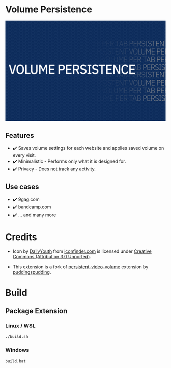 # Volume Persistence

![Promo image](./store/promo.png)

## Features

-   :heavy_check_mark: Saves volume settings for each website and applies saved volume on every visit.
-   :heavy_check_mark: Minimalistic - Performs only what it is designed for.
-   :heavy_check_mark: Privacy - Does not track any activity.

## Use cases

-   :heavy_check_mark: 9gag.com
-   :heavy_check_mark: bandcamp.com
-   :heavy_check_mark: ... and many more

# Credits

-   Icon by [DailyYouth][icon-author] from [iconfinder.com][iconfinder]
    is licensed under [Creative Commons (Attribution 3.0 Unported)][icon-license].

-   This extension is a fork of [persistent-video-volume][original] extension
    by [puddingspudding][original-author].

# Build

## Package Extension

### Linux / WSL

```bash
./build.sh
```

### Windows

```bat
build.bat
```

[original]: https://github.com/puddingspudding/persistent-video-volume
[original-author]: https://github.com/puddingspudding
[icon-author]: https://www.iconfinder.com/iconofoxy
[iconfinder]: https://www.iconfinder.com/icons/3643734
[icon-license]: https://creativecommons.org/licenses/by/3.0/
